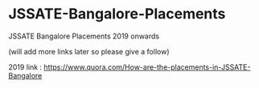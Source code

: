 # JSSATE-Bangalore-Placements
JSSATE Bangalore Placements 2019 onwards

(will add more links later so please give a follow)

2019 link : https://www.quora.com/How-are-the-placements-in-JSSATE-Bangalore
